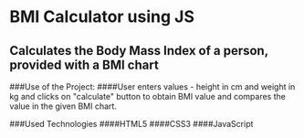 # BMI Calculator using JS
## Calculates the Body Mass Index of a person, provided with a BMI chart

###Use of the Project:
####User enters values - height in cm and weight in kg and clicks on "calculate" button to obtain BMI value and compares the value in the given BMI chart.

###Used Technologies
####HTML5
####CSS3
####JavaScript

